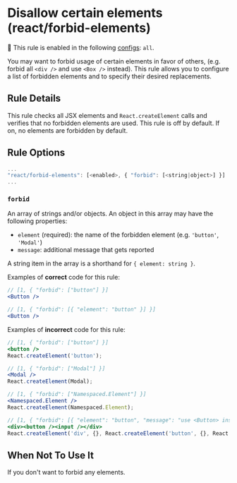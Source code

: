 # Disallow certain elements (react/forbid-elements)

💼 This rule is enabled in the following [configs](https://github.com/jsx-eslint/eslint-plugin-react#shareable-configurations): `all`.

You may want to forbid usage of certain elements in favor of others, (e.g. forbid all `<div />` and use `<Box />` instead). This rule allows you to configure a list of forbidden elements and to specify their desired replacements.

## Rule Details

This rule checks all JSX elements and `React.createElement` calls and verifies that no forbidden elements are used. This rule is off by default. If on, no elements are forbidden by default.

## Rule Options

```js
...
"react/forbid-elements": [<enabled>, { "forbid": [<string|object>] }]
...
```

### `forbid`

An array of strings and/or objects. An object in this array may have the following properties:

- `element` (required): the name of the forbidden element (e.g. `'button'`, `'Modal'`)
- `message`: additional message that gets reported

A string item in the array is a shorthand for `{ element: string }`.

Examples of **correct** code for this rule:

```jsx
// [1, { "forbid": ["button"] }]
<Button />

// [1, { "forbid": [{ "element": "button" }] }]
<Button />
```

Examples of **incorrect** code for this rule:

```jsx
// [1, { "forbid": ["button"] }]
<button />
React.createElement('button');

// [1, { "forbid": ["Modal"] }]
<Modal />
React.createElement(Modal);

// [1, { "forbid": ["Namespaced.Element"] }]
<Namespaced.Element />
React.createElement(Namespaced.Element);

// [1, { "forbid": [{ "element": "button", "message": "use <Button> instead" }, "input"] }]
<div><button /><input /></div>
React.createElement('div', {}, React.createElement('button', {}, React.createElement('input')));
```

## When Not To Use It

If you don't want to forbid any elements.
